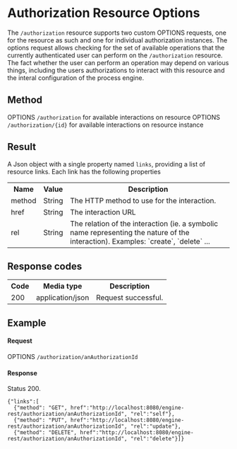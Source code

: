 Authorization Resource Options
==============================

The `/authorization` resource supports two custom OPTIONS requests, one for the resource as such and one for individual authorization instances. The options request allows checking for the set of available operations that the currently authenticated user can perform on the `/authorization` resource. The fact whether the user can perform an operation may depend on various things, including the users authorizations to interact with this resource and the interal configuration of the process engine.

Method
------

OPTIONS `/authorization` for available interactions on resource
OPTIONS `/authorization/{id}` for available interactions on resource instance


Result
------

A Json object with a single property named `links`, providing a list of resource links. Each link has the following properties

<table class="table table-striped">
  <tr>
    <th>Name</th>
    <th>Value</th>
    <th>Description</th>
  </tr>
  <tr>
    <td>method</td>
    <td>String</td>
    <td>The HTTP method to use for the interaction.</td>
  </tr>
  <tr>
    <td>href</td>
    <td>String</td>
    <td>The interaction URL</td>
  </tr>
  <tr>
    <td>rel</td>
    <td>String</td>
    <td>The relation of the interaction (ie. a symbolic name representing the nature of the interaction). Examples: `create`, `delete` ...</td>
  </tr>  
</table>


Response codes
--------------

<table class="table table-striped">
  <tr>
    <th>Code</th>
    <th>Media type</th>
    <th>Description</th>
  </tr>
  <tr>
    <td>200</td>
    <td>application/json</td>
    <td>Request successful.</td>
  </tr>
</table>

Example
-------

#### Request

OPTIONS `/authorization/anAuthorizationId`
  
#### Response

Status 200.

    {"links":[
      {"method": "GET", href":"http://localhost:8080/engine-rest/authorization/anAuthorizationId", "rel":"self"},
      {"method": "PUT", href":"http://localhost:8080/engine-rest/authorization/anAuthorizationId", "rel":"update"},
      {"method": "DELETE", href":"http://localhost:8080/engine-rest/authorization/anAuthorizationId", "rel":"delete"}]}